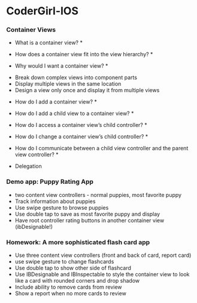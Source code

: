# CoderGirl-IOS

### Container Views
* What is a container view? *

* How does a container view fit into the view hierarchy? *

* Why would I want a container view? *

- Break down complex views into component parts
- Display multiple views in the same location
- Design a view only once and display it from multiple views

* How do I add a container view? *

* How do I add a child view to a container view? *

* How do I access a container view’s child controller? *

* How do I change a container view’s child controller? *

* How do I communicate between a child view controller and the parent view controller? *

- Delegation

### Demo app: Puppy Rating App
- two content view controllers - normal puppies, most favorite puppy
- Track information about puppies
- Use swipe gesture to browse puppies
- Use double tap to save as most favorite puppy and display
- Have root controller rating buttons in another container view (ibDesignable!)

### Homework: A more sophisticated flash card app
- Use three content view controllers (front and back of card, report card)
- use swipe gesture to change flashcards
- Use double tap to show other side of flashcard
- Use IBDesignable and IBInspectable to style the container view to look like a card with rounded corners and drop shadow
- Include ability to remove cards from review
- Show a report when no more cards to review


